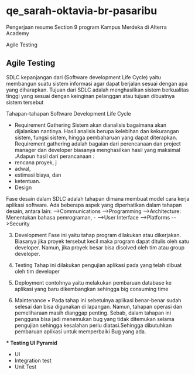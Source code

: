 # qe_sarah-oktavia-br-pasaribu

Pengerjaan resume Section 9 program Kampus Merdeka di Alterra Academy

Agile Testing

## Agile Testing

SDLC kepanjangan dari (Software development Life Cycle) yaitu membangun suatu sistem informasi agar dapat berjalan sesuai dengan apa yang diharapkan. Tujuan dari SDLC adalah menghasilkan sistem berkualitas tinggi yang sesuai dengan keinginan pelanggan atau tujuan dibuatnya sistem tersebut

Tahapan-tahapan Software Development Life Cycle

- Requirement Gathering
  Sistem akan dianalisis bagaimana akan dijalankan nantinya. Hasil analisis berupa kelebihan dan kekurangan sistem, fungsi sistem, hingga pembaharuan yang dapat diterapkan. Requirement gathering adalah bagaian dari perencanaan dan project manager dan developer biasanya menghasilkan hasil yang maksimal .Adapun hasil dari perancanaan :
- rencana proyek, j
- adwal,
- estimasi biaya, dan
- ketentuan.
- Design

Fase desain dalam SDLC adalah tahapan dimana membuat model cara kerja aplikasi software.
Ada beberapa aspek yang diperhatikan dalam tahapan desain, antara lain:
-->Communications
-->Programming
-->Architecture: Menentukan bahasa pemrograman, -
-->User Interface
-->Platforms
-->Security

3. Development
   Fase ini yaitu tahap program dilakukan atau dikerjakan. Biasanya jika proyek tersebut kecil maka program dapat ditulis oleh satu developer. Namun, jika proyek besar bisa disolved oleh tim atau group developer.

4. Testing
   Tahap ini dilakukan pengujian aplikasi pada yang telah dibuat oleh tim developer

5. Deployment
   contohnya yaitu melakukan pembaruan database ke aplikasi yang baru dikembangkan sehingga big consuming time

6. Maintenance
   • Pada tahap ini sebetulnya aplikasi benar-benar sudah selesai dan bisa digunakan di lapangan. Namun, tahapan operasi dan pemeliharaan masih dianggap penting. Sebab, dalam tahapan ini pengguna bisa jadi menemukan bug yang tidak ditemukan selama pengujian sehingga kesalahan perlu diatasi.Sehingga dibutuhkan pembaruan aplikasi untuk memperbaiki Bug yang ada.

**\* Testing UI Pyramid**

- UI
- Integration test
- Unit Test

